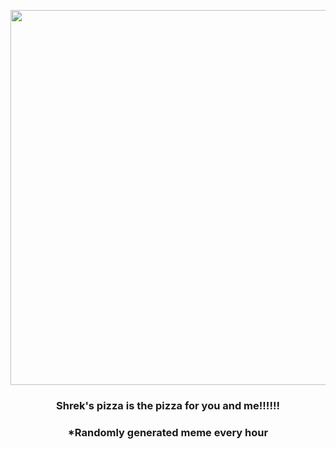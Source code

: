 <p align="center">
        <img src="https://i.redd.it/wsc49bxnb51a1.png" width="600" height="600">
        </p>
        <h3 align="center">Shrek's pizza is the pizza for you and me!!!!!!</h3>
        <h3 align="center">*Randomly generated meme every hour</h3>
    